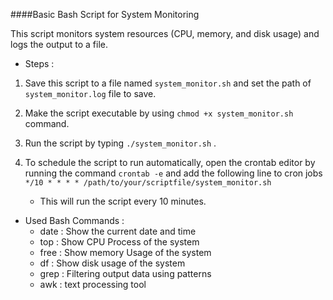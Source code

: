 ####Basic Bash Script for System Monitoring

This script monitors system resources (CPU, memory, and disk usage) and logs the output to a file.

- Steps :

1. Save this script to a file named `system_monitor.sh` and set the path of `system_monitor.log` file to save.

2. Make the script executable by using `chmod +x system_monitor.sh` command.

3. Run the script by typing `./system_monitor.sh` .

4. To schedule the script to run automatically, open the crontab editor by running the command 
    `crontab -e` and add the following line to cron jobs 
    `*/10 * * * * /path/to/your/scriptfile/system_monitor.sh` 
    - This will run the script every 10 minutes.

- Used Bash Commands :
    - date : Show the current date and time
    - top : Show CPU Process of the system
    - free : Show memory Usage of the system
    - df : Show disk usage of the system
    - grep : Filtering output data using patterns
    - awk : text processing tool
